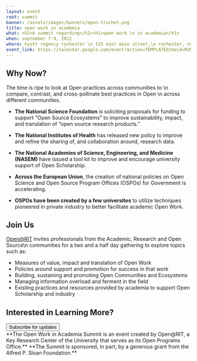 ```yaml
---
layout: event
root: summit
banner: /assets/images/banners/open-truchet.png
title: open work in academia
what: <h2>A summit regarding</h2><h1>open work \n in academia</h1>
when: september 7-9, 2022
where: hyatt regency rochester \n 125 east main street,\n rochester, ny, 14604, us
event_link: https://calendar.google.com/event?action=TEMPLATE&tmeid=MzMwNHByamY4c3RhaGVsbzVsZnBucTQxc2kgY19iZmRqN2UyYXVhcGY3cWplZTFwcjk1cmllNEBn&tmsrc=c_bfdj7e2auapf7qjee1pr95rie4%40group.calendar.google.com
---
```

## Why Now?

The time is ripe to look at Open practices across communities to \n compare, contrast, and cross-pollinate best practices in Open \n across different communities.

- **The National Science Foundation** is soliciting proposals for funding to support “Open Source Ecosystems” to improve sustainability, impact, and translation of “open source research products.”

- **The National Institutes of Health** has released new policy to improve and refine the sharing of, and collaboration around, research data.

- **The National Academies of Science, Engineering, and Medicine (NASEM)** have issued a tool kit to improve and encourage university support of Open Scholarship.

- **Across the European Union**, the creation of national policies on Open Science and Open Source Program Offices (OSPOs) for Government is accelerating.

- **OSPOs have been created by a few universites** to utilize techniques pioneered in private industry to better facilitate academic Open Work.

## Join Us

[Open@RIT](https://openr.it) invites professionals from the Academic, Research and Open Source\n communities for a two and a half day gathering to explore topics such as:

- Measures of value, impact and translation of Open Work
- Policies around support and promotion for success in that work
- Building, sustaining and promoting Open Communities and Ecosystems
- Managing information overload and ferment in the field
- Existing practices and resources  provided by academia to support Open Scholarship and industry

## Interested in Learning More?
<a class="event-save" href="./subscribe/" target="_blank">
	<button class="event-save-button">
		Subscribe for updates
	</button>
</a>

<br/>
**The Open Work in Academia Summit is an event created by Open@RIT,  a Key Research Center of the University that serves as its Open Programs Office.**
**The Summit is sponsored, in part, by a generous grant from the Alfred P. Sloan Foundation.**

